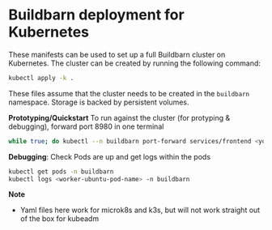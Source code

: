 # Buildbarn deployment for Kubernetes

These manifests can be used to set up a full Buildbarn cluster on
Kubernetes. The cluster can be created by running the following command:

```sh
kubectl apply -k .
```

These files assume that the cluster needs to be created in the
`buildbarn` namespace. Storage is backed by persistent volumes.


**Prototyping/Quickstart**
To run against the cluster (for protyping & debugging), forward port 8980 in one terminal
```sh
while true; do kubectl --n buildbarn port-forward services/frontend <your-bazel-grpc-port>:8980; done
```

**Debugging**:
Check Pods are up and get logs within the pods
```sh
kubectl get pods -n buildbarn
kubectl logs <worker-ubuntu-pod-name> -n buildbarn
```

**Note**
- Yaml files here work for microk8s and k3s, but will not work straight out of the box for kubeadm